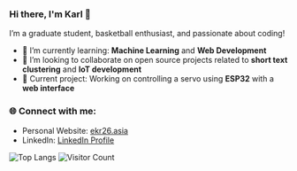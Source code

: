 ### Hi there, I'm Karl 👋

I’m a graduate student, basketball enthusiast, and passionate about coding! 

- 🌱 I’m currently learning: **Machine Learning** and **Web Development**
- 👯 I’m looking to collaborate on open source projects related to **short text clustering** and **IoT development**
- 🔭 Current project: Working on controlling a servo using **ESP32** with a **web interface** 

### 🌐 Connect with me:
- Personal Website: [ekr26.asia](https://home.ekr26.asia)
- LinkedIn: [LinkedIn Profile](https://www.linkedin.com/in/karl-coder)

![Top Langs](https://github-readme-stats.vercel.app/api/top-langs/?username=KarlCoder&layout=compact&theme=radical)
![Visitor Count](https://komarev.com/ghpvc/?username=KarlCoder)
